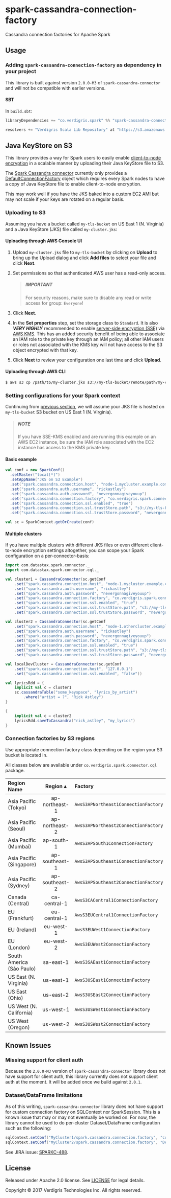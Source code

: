 # spark-cassandra-connection-factory

Cassandra connection factories for Apache Spark

## Usage

### Adding `spark-cassandra-connection-factory` as dependency in your project

This library is built against version `2.0.0-M3` of `spark-cassandra-connector`
and will not be compatible with earlier versions.

#### SBT

In `build.sbt`:

```scala
libraryDependencies += "co.verdigris.spark" %% "spark-cassandra-connection-factory" % "0.3.5"

resolvers += "Verdigris Scala Lib Repository" at "https://s3.amazonaws.com/scala-jars"
```

## Java KeyStore on S3

This library provides a way for Spark users to easily enable
[client-to-node encryption](https://docs.datastax.com/en/cassandra/3.0/cassandra/configuration/secureSSLClientToNode.html)
in a scalable manner by uploading their Java KeyStore file to S3.

The [Spark Cassandra connector](https://github.com/datastax/spark-cassandra-connector)
currently only provides a [DefaultConnectionFactory](https://github.com/datastax/spark-cassandra-connector/blob/master/spark-cassandra-connector/src/main/scala/com/datastax/spark/connector/cql/CassandraConnectionFactory.scala#L35)
object which requires every Spark nodes to have a copy of Java KeyStore
file to enable client-to-node encryption.

This may work well if you have the JKS baked into a custom EC2 AMI but
may not scale if your keys are rotated on a regular basis.

### Uploading to S3

Assuming you have a bucket called `my-tls-bucket` on US East 1 (N.
Virginia) and a Java KeyStore (JKS) file called `my-cluster.jks`:

#### Uploading through AWS Console UI

1. Upload `my-cluster.jks` file to `my-tls-bucket` by clicking on **Upload** to
   bring up the Upload dialog and click **Add files** to select your file and
   click **Next**.

2. Set permissions so that authenticated AWS user has a read-only access.
   > ##### IMPORTANT
   > For security reasons, make sure to disable any read or write access for
   > group: `Everyone`!

3. Click **Next**.

4. In the **Set properties** step, set the storage class to `Standard`. It is
   also **_VERY HIGHLY_** recommended to enable [server-side encryption (SSE)](http://docs.aws.amazon.com/AmazonS3/latest/dev/UsingServerSideEncryption.html)
   via [AWS KMS](http://docs.aws.amazon.com/AmazonS3/latest/dev/UsingKMSEncryption.html).
   This has an added security benefit of being able to associate an IAM role to
   the private key through an IAM policy; all other IAM users or roles not
   associated with the KMS key will not have access to the S3 object encrypted
   with that key.

5. Click **Next** to review your configuration one last time and click
   **Upload**.

#### Uploading through AWS CLI

```sh
$ aws s3 cp /path/to/my-cluster.jks s3://my-tls-bucket/remote/path/my-cluster.jks --acl authenticated-read --sse aws:kms --sse-kms-key-id $MY_KMS_ARN
```

### Setting configurations for your Spark context

Continuing from [previous section](#uploading-to-s3), we will assume your JKS
file is hosted on `my-tls-bucket` S3 bucket on US East 1 (N. Virginia).

> ##### NOTE
> If you have SSE-KMS enabled and are running this example on an AWS EC2
> instance, be sure the IAM role associated with the EC2 instance has access to
> the KMS private key.

#### Basic example

```scala
val conf = new SparkConf()
  .setMaster("local[*]")
  .setAppName("JKS on S3 Example")
  .set("spark.cassandra.connection.host", "node-1.mycluster.example.com")
  .set("spark.cassandra.auth.username", "rickastley")
  .set("spark.cassandra.auth.password", "nevergonnagiveyouup")
  .set("spark.cassandra.connection.factory", "co.verdigris.spark.connector.cql.AwsS3USEast1ConnectionFactory")
  .set("spark.cassandra.connection.ssl.enabled", "true")
  .set("spark.cassandra.connection.ssl.trustStore.path", "s3://my-tls-bucket/my-cluster.jks")
  .set("spark.cassandra.connection.ssl.trustStore.password", "nevergonnaletyoudown")

val sc = SparkContext.getOrCreate(conf)
```

#### Multiple clusters

If you have multiple clusters with different JKS files or even different
client-to-node encryption settings altogether, you can scope your
Spark configuration on a per-connector-basis:

```scala
import com.datastax.spark.connector._
import com.datastax.spark.connector.cql._

val cluster1 = CassandraConnector(sc.getConf
    .set("spark.cassandra.connection.host", "node-1.mycluster.example.com")
    .set("spark.cassandra.auth.username", "rickastley")
    .set("spark.cassandra.auth.password", "nevergonnagiveyouup")
    .set("spark.cassandra.connection.factory", "co.verdigris.spark.connector.cql.AwsS3USEast1ConnectionFactory")
    .set("spark.cassandra.connection.ssl.enabled", "true")
    .set("spark.cassandra.connection.ssl.trustStore.path", "s3://my-tls-bucket/my-cluster.jks")
    .set("spark.cassandra.connection.ssl.trustStore.password", "nevergonnaletyoudown"))

val cluster2 = CassandraConnector(sc.getConf
    .set("spark.cassandra.connection.host", "node-1.othercluster.example.com")
    .set("spark.cassandra.auth.username", "rickastley")
    .set("spark.cassandra.auth.password", "nevergonnagiveyouup")
    .set("spark.cassandra.connection.factory", "co.verdigris.spark.connector.cql.AwsS3USEast1ConnectionFactory")
    .set("spark.cassandra.connection.ssl.enabled", "true")
    .set("spark.cassandra.connection.ssl.trustStore.path", "s3://my-tls-bucket/other-cluster.jks")
    .set("spark.cassandra.connection.ssl.trustStore.password", "nevergonnatellalie"))

val localDevCluster = CassandraConnector(sc.getConf
    .set("spark.cassandra.connection.host", "127.0.0.1")
    .set("spark.cassandra.connection.ssl.enabled", "false"))

val lyricsRdd = {
    implicit val c = cluster1
    sc.cassandraTable("some_keyspace", "lyrics_by_artist")
        .where("artist = ?", "Rick Astley")
}

{
    implicit val c = cluster2
    lyricsRdd.saveToCassandra("rick_astley", "my_lyrics")
}
```

### Connection factories by S3 regions

Use appropriate connection factory class depending on the region your S3 bucket
is located in.

All classes below are available under `co.verdigris.spark.connector.cql`
package.

| Region Name               |    Region ▴    | Factory                              |
| :------------------------ | :------------: | :----------------------------------- |
| Asia Pacific (Tokyo)      | ap-northeast-1 | `AwsS3APNortheast1ConnectionFactory` |
| Asia Pacific (Seoul)      | ap-northeast-2 | `AwsS3APNortheast2ConnectionFactory` |
| Asia Pacific (Mumbai)     | ap-south-1     | `AwsS3APSouth1ConnectionFactory`     |
| Asia Pacific (Singapore)  | ap-southeast-1 | `AwsS3APSoutheast1ConnectionFactory` |
| Asia Pacific (Sydney)     | ap-southeast-2 | `AwsS3APSoutheast2ConnectionFactory` |
| Canada (Central)          | ca-central-1   | `AwsS3CACentral1ConnectionFactory`   |
| EU (Frankfurt)            | eu-central-1   | `AwsS3EUCentral1ConnectionFactory`   |
| EU (Ireland)              | eu-west-1      | `AwsS3EUWest1ConnectionFactory`      |
| EU (London)               | eu-west-2      | `AwsS3EUWest2ConnectionFactory`      |
| South America (São Paulo) | sa-east-1      | `AwsS3SAEast1ConnectionFactory`      |
| US East (N. Virginia)     | us-east-1      | `AwsS3USEast1ConnectionFactory`      |
| US East (Ohio)            | us-east-2      | `AwsS3USEast2ConnectionFactory`      |
| US West (N. California)   | us-west-1      | `AwsS3USWest1ConnectionFactory`      |
| US West (Oregon)          | us-west-2      | `AwsS3USWest2ConnectionFactory`      |

## Known Issues

### Missing support for client auth

Because the `2.0.0-M3` version of `spark-cassandra-connector` library does not
have support for client auth, this library currently does not support client
auth at the moment. It will be added once we build against `2.0.1`.

### Dataset/DataFrame limitations

As of this writing, `spark-cassandra-connector` library does not have support
for custom connection factory on SQLContext nor SparkSession. This is a known
issue that may or may not eventually be worked on. For now, the library cannot
be used to do per-cluster Dataset/DataFrame configuration such as the following:

```scala
sqlContext.setConf("MyCluster1/spark.cassandra.connection.factory", "co.verdigris.spark.connector.cql.AwsS3USEast1ConnectionFactory")
sqlContext.setConf("MyCluster2/spark.cassandra.connection.factory", "DefaultConnectionFactory")
```

See JIRA issue: [SPARKC-488](https://datastax-oss.atlassian.net/browse/SPARKC-488).

## License

Released under Apache 2.0 license. See [LICENSE](https://github.com/VerdigrisTech/spark-cassandra-connection-factory/blob/master/LICENSE)
for legal details.

Copyright © 2017 Verdigris Technologies Inc. All rights reserved.
